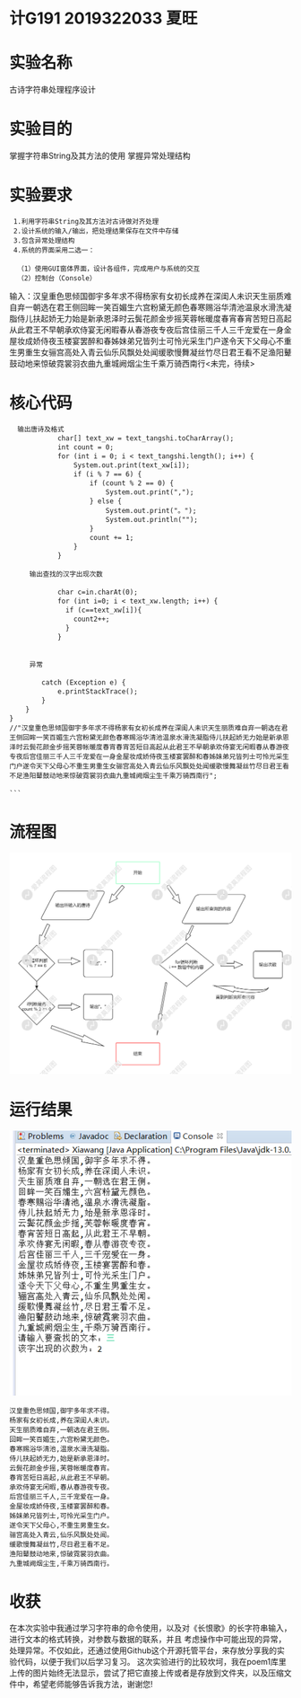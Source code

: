 # 计G191 2019322033 夏旺

# 实验名称
  古诗字符串处理程序设计
# 实验目的
  掌握字符串String及其方法的使用
  掌握异常处理结构
# 实验要求
     1.利用字符串String及其方法对古诗做对齐处理
     2.设计系统的输入/输出，把处理结果保存在文件中存储
     3.包含异常处理结构
     4.系统的界面采用二选一：

      （1）使用GUI窗体界面，设计各组件，完成用户与系统的交互
      （2）控制台（Console）
      

  输入：汉皇重色思倾国御宇多年求不得杨家有女初长成养在深闺人未识天生丽质难自弃一朝选在君王侧回眸一笑百媚生六宫粉黛无颜色春寒赐浴华清池温泉水滑洗凝脂侍儿扶起娇无力始是新承恩泽时云鬓花颜金步摇芙蓉帐暖度春宵春宵苦短日高起从此君王不早朝承欢侍宴无闲暇春从春游夜专夜后宫佳丽三千人三千宠爱在一身金屋妆成娇侍夜玉楼宴罢醉和春姊妹弟兄皆列士可怜光采生门户遂令天下父母心不重生男重生女骊宫高处入青云仙乐风飘处处闻缓歌慢舞凝丝竹尽日君王看不足渔阳鼙鼓动地来惊破霓裳羽衣曲九重城阙烟尘生千乘万骑西南行<未完，待续>
  

# 核心代码
    
      输出唐诗及格式
                char[] text_xw = text_tangshi.toCharArray();
                int count = 0;
                for (int i = 0; i < text_tangshi.length(); i++) {
                    System.out.print(text_xw[i]);
                    if (i % 7 == 6) {
                        if (count % 2 == 0) {
                            System.out.print(",");
                        } else {
                            System.out.print("。");
                            System.out.println("");
                        }
                        count += 1;
                    }
                }
                
         输出查找的汉字出现次数
         
                char c=in.charAt(0);
                for (int i=0; i < text_xw.length; i++) {
                  if (c==text_xw[i]){
                    count2++;
                  } 
                }
          
            
         异常   
            
            catch (Exception e) {
                e.printStackTrace();
            }
        }
    }
    //"汉皇重色思倾国御宇多年求不得杨家有女初长成养在深闺人未识天生丽质难自弃一朝选在君王侧回眸一笑百媚生六宫粉黛无颜色春寒赐浴华清池温泉水滑洗凝脂侍儿扶起娇无力始是新承恩泽时云鬓花颜金步摇芙蓉帐暖度春宵春宵苦短日高起从此君王不早朝承欢侍宴无闲暇春从春游夜专夜后宫佳丽三千人三千宠爱在一身金屋妆成娇侍夜玉楼宴罢醉和春姊妹弟兄皆列士可怜光采生门户遂令天下父母心不重生男重生女骊宫高处入青云仙乐风飘处处闻缓歌慢舞凝丝竹尽日君王看不足渔阳鼙鼓动地来惊破霓裳羽衣曲九重城阙烟尘生千乘万骑西南行";

    ```



# 流程图
![images](https://github.com/xsharks/poem1/blob/master/%E6%B5%81%E7%A8%8B%E5%9B%BE_%E5%8F%A4%E8%AF%97%E5%AD%97%E7%AC%A6%E4%B8%B2%E5%A4%84%E7%90%86%E7%A8%8B%E5%BA%8F%E8%AE%BE%E8%AE%A1.jpg)

# 运行结果
![images](https://github.com/xsharks/test/blob/master/%E7%BB%93%E6%9E%9C.png)
  
    汉皇重色思倾国,御宇多年求不得。
    杨家有女初长成,养在深闺人未识。
    天生丽质难自弃,一朝选在君王侧。
    回眸一笑百媚生,六宫粉黛无颜色。
    春寒赐浴华清池,温泉水滑洗凝脂。
    侍儿扶起娇无力,始是新承恩泽时。
    云鬓花颜金步摇,芙蓉帐暖度春宵。
    春宵苦短日高起,从此君王不早朝。
    承欢侍宴无闲暇,春从春游夜专夜。
    后宫佳丽三千人,三千宠爱在一身。
    金屋妆成娇侍夜,玉楼宴罢醉和春。
    姊妹弟兄皆列士,可怜光采生门户。
    遂令天下父母心,不重生男重生女。
    骊宫高处入青云,仙乐风飘处处闻。
    缓歌慢舞凝丝竹,尽日君王看不足。
    渔阳鼙鼓动地来,惊破霓裳羽衣曲。
    九重城阙烟尘生,千乘万骑西南行。


# 收获
在本次实验中我通过学习字符串的命令使用，以及对《长恨歌》的长字符串输入，进行文本的格式转换，对参数与数据的联系，并且
考虑操作中可能出现的异常，处理异常。不仅如此，还通过使用Github这个开源托管平台，来存放分享我的实验代码，以便于我们以后学习复习。
这次实验进行的比较坎坷，我在poem1库里上传的图片始终无法显示，尝试了把它直接上传或者是存放到文件夹，以及压缩文件中，希望老师能够告诉我方法，谢谢您!
